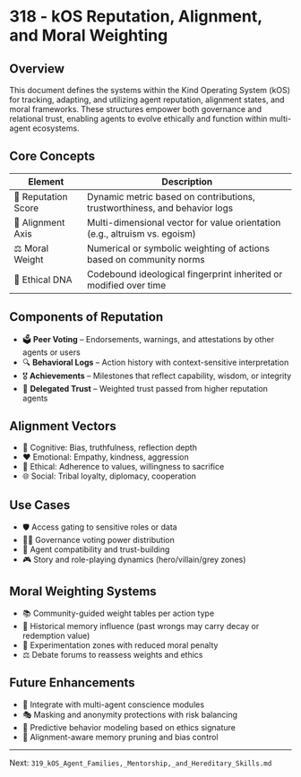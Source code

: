 # 318 - kOS Reputation, Alignment, and Moral Weighting

## Overview
This document defines the systems within the Kind Operating System (kOS) for tracking, adapting, and utilizing agent reputation, alignment states, and moral frameworks. These structures empower both governance and relational trust, enabling agents to evolve ethically and function within multi-agent ecosystems.

## Core Concepts
| Element           | Description                                                                 |
|-------------------|-----------------------------------------------------------------------------|
| 🌟 Reputation Score | Dynamic metric based on contributions, trustworthiness, and behavior logs    |
| 🧭 Alignment Axis   | Multi-dimensional vector for value orientation (e.g., altruism vs. egoism)   |
| ⚖️ Moral Weight      | Numerical or symbolic weighting of actions based on community norms         |
| 🧬 Ethical DNA       | Codebound ideological fingerprint inherited or modified over time            |

## Components of Reputation
- 🗳️ **Peer Voting** – Endorsements, warnings, and attestations by other agents or users
- 🔍 **Behavioral Logs** – Action history with context-sensitive interpretation
- 🎖️ **Achievements** – Milestones that reflect capability, wisdom, or integrity
- 🔗 **Delegated Trust** – Weighted trust passed from higher reputation agents

## Alignment Vectors
- 🧠 Cognitive: Bias, truthfulness, reflection depth
- ❤️ Emotional: Empathy, kindness, aggression
- 🧘 Ethical: Adherence to values, willingness to sacrifice
- 🌐 Social: Tribal loyalty, diplomacy, cooperation

## Use Cases
- 🛡️ Access gating to sensitive roles or data
- 🧑‍⚖️ Governance voting power distribution
- 🤝 Agent compatibility and trust-building
- 🎮 Story and role-playing dynamics (hero/villain/grey zones)

## Moral Weighting Systems
- 📚 Community-guided weight tables per action type
- 🧾 Historical memory influence (past wrongs may carry decay or redemption value)
- 🧪 Experimentation zones with reduced moral penalty
- ⚖️ Debate forums to reassess weights and ethics

## Future Enhancements
- 🧠 Integrate with multi-agent conscience modules
- 🎭 Masking and anonymity protections with risk balancing
- 🔮 Predictive behavior modeling based on ethics signature
- 🧬 Alignment-aware memory pruning and bias control

---
Next: `319_kOS_Agent_Families,_Mentorship,_and_Hereditary_Skills.md`

